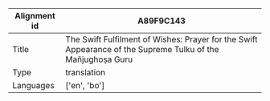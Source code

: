 |Alignment id | A89F9C143
| --- | --- 
|Title | The Swift Fulfilment of Wishes: Prayer for the Swift Appearance of the Supreme Tulku of the Mañjughoṣa Guru 
|Type | translation
|Languages | ['en', 'bo']